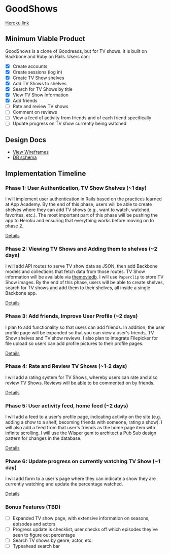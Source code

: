 # GoodShows

[Heroku link][heroku]

[heroku]: http://www.goodshows.io

## Minimum Viable Product
GoodShows is a clone of Goodreads, but for TV shows. It is built on Backbone and Ruby on Rails. Users can:


- [x] Create accounts
- [x] Create sessions (log in)
- [x] Create TV Show shelves
- [x] Add TV Shows to shelves
- [x] Search for TV Shows by title
- [x] View TV Show Information
- [x] Add friends
- [ ] Rate and review TV shows
- [ ] Comment on reviews
- [ ] View a feed of activity from friends and of each friend specifically
- [ ] Update progress on TV show currently being watched

## Design Docs
* [View Wireframes][views]
* [DB schema][schema]

[views]: ./docs/views.md
[schema]: ./docs/schema.md

## Implementation Timeline

### Phase 1: User Authentication, TV Show Shelves (~1 day)
I will implement user authentication in Rails based on the practices learned at
App Academy. By the end of this phase, users will be able to create shelves where they can add TV shows (e.g., want to watch, watched, favorites, etc.). The most important part of this phase will
be pushing the app to Heroku and ensuring that everything works before moving on
to phase 2.

[Details][phase-one]

### Phase 2: Viewing TV Shows and Adding them to shelves (~2 days)
I will add API routes to serve TV show data as JSON, then add Backbone
models and collections that fetch data from those routes. TV Show information
will be available via [themoviedb](http://docs.themoviedb.apiary.io/#). I will use `Paperclip` to store TV Show images. By the end of this
phase, users will be able to create shelves, search for TV shows and add them to their shelves, all
inside a single Backbone app.

[Details][phase-two]

### Phase 3: Add friends, Improve User Profile (~2 days)
I plan to add functionality so that users can add friends. In addition, the user profile page will be expanded so that you can view a user's friends, TV Show shelves and TV show reviews. I also plan to integrate Filepicker for file upload so users can add profile pictures to their profile pages.

[Details][phase-three]

### Phase 4: Rate and Review TV Shows (~1-2 days)
I will add a rating system for TV Shows, whereby users can rate and also review TV Shows.
Reviews will be able to be commented on by friends.

[Details][phase-four]

### Phase 5: User activity feed, home feed (~2 days)
I will add a feed to a user's profile page, indicating activity on the site (e.g. adding a show to a shelf, becoming friends with someone, rating a show). I will also add a feed from that user's friends as the home page item with infinite scrolling. I will use the Wisper gem to architect a Pub Sub design pattern for changes in the database.

[Details][phase-five]

### Phase 6: Update progress on currently watching TV Show (~1 day)
I will add form to a user's page where they can indicate a show they are currently watching and update the percentage watched.

[Details][phase-six]

### Bonus Features (TBD)
- [ ] Expanded TV show page, with extensive information on seasons, episodes and actors
- [ ] Progress update is checklist, user checks off which episodes they've seen to figure out percentage
- [ ] Search TV shows by genre, actor, etc.
- [ ] Typeahead search bar

[phase-one]: ./docs/phases/phase1.md
[phase-two]: ./docs/phases/phase2.md
[phase-three]: ./docs/phases/phase3.md
[phase-four]: ./docs/phases/phase4.md
[phase-five]: ./docs/phases/phase5.md
[phase-six]: ./docs/phases/phase6.md

